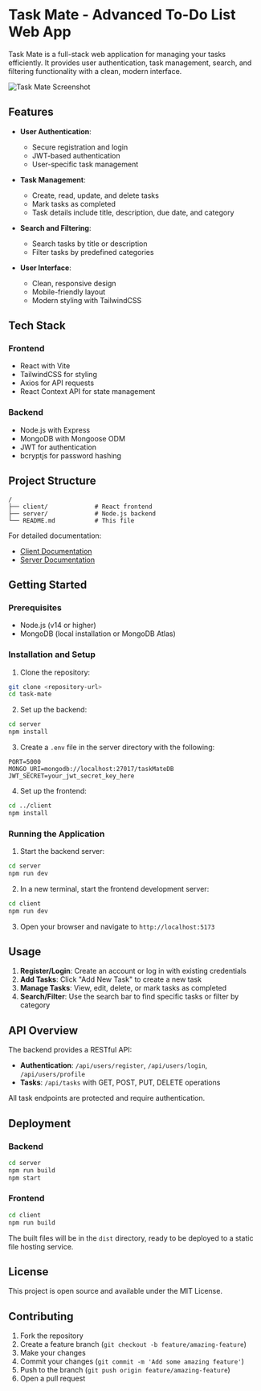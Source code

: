 # Task Mate - Advanced To-Do List Web App

Task Mate is a full-stack web application for managing your tasks efficiently. It provides user authentication, task management, search, and filtering functionality with a clean, modern interface.

![Task Mate Screenshot](https://via.placeholder.com/800x450?text=Task+Mate+Screenshot)

## Features

- **User Authentication**:
  - Secure registration and login
  - JWT-based authentication
  - User-specific task management

- **Task Management**:
  - Create, read, update, and delete tasks
  - Mark tasks as completed
  - Task details include title, description, due date, and category

- **Search and Filtering**:
  - Search tasks by title or description
  - Filter tasks by predefined categories

- **User Interface**:
  - Clean, responsive design
  - Mobile-friendly layout
  - Modern styling with TailwindCSS

## Tech Stack

### Frontend
- React with Vite
- TailwindCSS for styling
- Axios for API requests
- React Context API for state management

### Backend
- Node.js with Express
- MongoDB with Mongoose ODM
- JWT for authentication
- bcryptjs for password hashing

## Project Structure

```
/
├── client/             # React frontend
├── server/             # Node.js backend
└── README.md           # This file
```

For detailed documentation:
- [Client Documentation](client/README.md)
- [Server Documentation](server/README.md)

## Getting Started

### Prerequisites

- Node.js (v14 or higher)
- MongoDB (local installation or MongoDB Atlas)

### Installation and Setup

1. Clone the repository:
```bash
git clone <repository-url>
cd task-mate
```

2. Set up the backend:
```bash
cd server
npm install
```

3. Create a `.env` file in the server directory with the following:
```
PORT=5000
MONGO_URI=mongodb://localhost:27017/taskMateDB
JWT_SECRET=your_jwt_secret_key_here
```

4. Set up the frontend:
```bash
cd ../client
npm install
```

### Running the Application

1. Start the backend server:
```bash
cd server
npm run dev
```

2. In a new terminal, start the frontend development server:
```bash
cd client
npm run dev
```

3. Open your browser and navigate to `http://localhost:5173`

## Usage

1. **Register/Login**: Create an account or log in with existing credentials
2. **Add Tasks**: Click "Add New Task" to create a new task
3. **Manage Tasks**: View, edit, delete, or mark tasks as completed
4. **Search/Filter**: Use the search bar to find specific tasks or filter by category

## API Overview

The backend provides a RESTful API:

- **Authentication**: `/api/users/register`, `/api/users/login`, `/api/users/profile`
- **Tasks**: `/api/tasks` with GET, POST, PUT, DELETE operations

All task endpoints are protected and require authentication.

## Deployment

### Backend
```bash
cd server
npm run build
npm start
```

### Frontend
```bash
cd client
npm run build
```

The built files will be in the `dist` directory, ready to be deployed to a static file hosting service.

## License

This project is open source and available under the MIT License.

## Contributing

1. Fork the repository
2. Create a feature branch (`git checkout -b feature/amazing-feature`)
3. Make your changes
4. Commit your changes (`git commit -m 'Add some amazing feature'`)
5. Push to the branch (`git push origin feature/amazing-feature`)
6. Open a pull request 